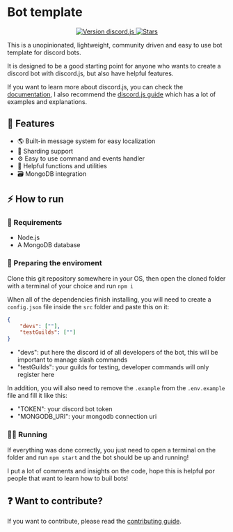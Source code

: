 # Bot template

<p align="center">
    <a title="Version discord.js" href="https://www.npmjs.com/package/discord.js">
        <img src="https://img.shields.io/badge/discord.js-v14.9.0-blue.svg?logo=npm" alt="Version discord.js">
    </a>
    <a title="Stars" href="https://github.com/falcao-g/discord-bot-template">
        <img src="https://img.shields.io/github/stars/falcao-g/discord-bot-template" alt="Stars">
    </a>
</p>

This is a unopinionated, lightweight, community driven and easy to use bot template for discord bots.

It is designed to be a good starting point for anyone who wants to create a discord bot with discord.js, but also have helpful features.

If you want to learn more about discord.js, you can check the [documentation](https://discord.js.org/#/docs/main/stable/general/welcome), I also recommend the [discord.js guide](https://discordjs.guide/) which has a lot of examples and explanations.

## 🚀 Features

- 🌎 Built-in message system for easy localization
- 🧠 Sharding support
- ⚙️ Easy to use command and events handler
- 🎲 Helpful functions and utilities
- 🗃️ MongoDB integration

## ⚡ How to run

### 👷 Requirements

- Node.js
- A MongoDB database

### 🧹 Preparing the enviroment

Clone this git repository somewhere in your OS, then open the cloned folder with a terminal of your choice and run `npm i`

When all of the dependencies finish installing, you will need to create a `config.json` file inside the `src` folder and paste this on it:

```json
{
	"devs": [""],
	"testGuilds": [""]
}
```

- "devs": put here the discord id of all developers of the bot, this will be important to manage slash commands
- "testGuilds": your guilds for testing, developer commands will only register here

In addition, you will also need to remove the `.example` from the `.env.example` file and fill it like this:

- "TOKEN": your discord bot token
- "MONGODB_URI": your mongodb connection uri

### 🏃‍♂️ Running

If everything was done correctly, you just need to open a terminal on the folder and run `npm start` and the bot should be up and running!

I put a lot of comments and insights on the code, hope this is helpful por people that want to learn how to buil bots!

## ❓ Want to contribute?

If you want to contribute, please read the [contributing guide](CONTRIBUTING.md).
